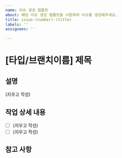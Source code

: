 ```yaml
---
name: 이슈 생성 템플릿
about: 해당 이슈 생성 템플릿을 사용하여 이슈를 생성해주세요.
title: issue-(number)-(title)
labels: ''
assignees: ''

---
```


# [타입/브랜치이름] 제목

## 설명

(지우고 작성)

## 작업 상세 내용

- [ ]  (지우고 작성)
- [ ]  (지우고 작성)

## 참고 사항
